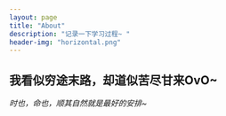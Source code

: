 ```yaml
---
layout: page
title: "About"
description: "记录一下学习过程~ " 
header-img: "horizontal.png"
---
```

## 我看似穷途末路，却道似苦尽甘来OvO~

*时也，命也，顺其自然就是最好的安排~* 




